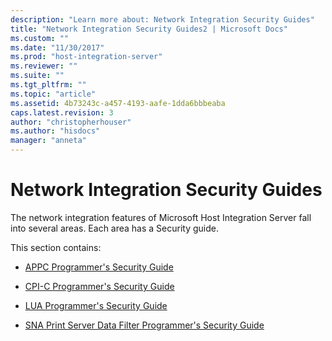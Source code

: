 ```yaml
---
description: "Learn more about: Network Integration Security Guides"
title: "Network Integration Security Guides2 | Microsoft Docs"
ms.custom: ""
ms.date: "11/30/2017"
ms.prod: "host-integration-server"
ms.reviewer: ""
ms.suite: ""
ms.tgt_pltfrm: ""
ms.topic: "article"
ms.assetid: 4b73243c-a457-4193-aafe-1dda6bbbeaba
caps.latest.revision: 3
author: "christopherhouser"
ms.author: "hisdocs"
manager: "anneta"
---
```

# Network Integration Security Guides
The network integration features of Microsoft Host Integration Server fall into several areas. Each area has a Security guide.  
  
 This section contains:  
  
-   [APPC Programmer's Security Guide](../core/appc-programmer-s-security-guide2.md)  
  
-   [CPI-C Programmer's Security Guide](../core/cpi-c-programmer-s-security-guide2.md)  
  
-   [LUA Programmer's Security Guide](../core/lua-programmer-s-security-guide2.md)  
  
-   [SNA Print Server Data Filter Programmer's Security Guide](../core/sna-print-server-data-filter-programmer-s-security-guide1.md)
